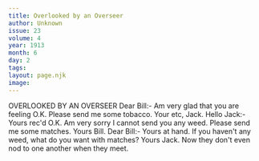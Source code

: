 ```yaml
---
title: Overlooked by an Overseer
author: Unknown
issue: 23
volume: 4
year: 1913
month: 6
day: 2
tags:
layout: page.njk
image:
---
```

OVERLOOKED BY AN OVERSEER   Dear Bill:-   Am very glad that you are   feeling O.K. Please send me some tobacco. Your etc,   Jack.   Hello Jack:-Yours rec'd O.K. Am very sorry I cannot send you any weed.   Please send me some matches.   Yours Bill.   Dear Bill:- Yours at hand. If you haven't any weed, what do you want with matches? Yours Jack.   Now they don't even nod to one another when they meet.   




